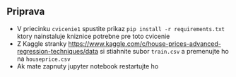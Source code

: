 ## Priprava

* V priecinku `cvicenie1` spustite prikaz `pip install -r requirements.txt` ktory nainstaluje kniznice potrebne pre toto cvicenie
* Z Kaggle stranky https://www.kaggle.com/c/house-prices-advanced-regression-techniques/data si stiahnite subor `train.csv` a premenujte ho na `houseprice.csv` 
* Ak mate zapnuty jupyter notebook restartujte ho